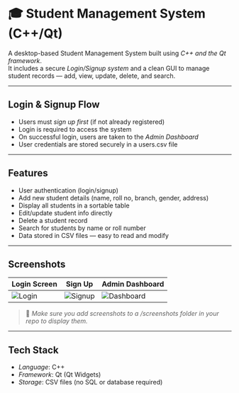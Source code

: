 # 🎓 Student Management System (C++/Qt)

A desktop-based Student Management System built using *C++ and the Qt framework*.  
It includes a secure *Login/Signup system* and a clean GUI to manage student records — add, view, update, delete, and search.

---

##  Login & Signup Flow

- Users must *sign up first* (if not already registered)
- Login is required to access the system
- On successful login, users are taken to the *Admin Dashboard*
- User credentials are stored securely in a users.csv file

---

## Features

-  User authentication (login/signup)
-  Add new student details (name, roll no, branch, gender, address)
-  Display all students in a sortable table
-  Edit/update student info directly
-  Delete a student record
-  Search for students by name or roll number
-  Data stored in CSV files — easy to read and modify

---

## Screenshots

| Login Screen | Sign Up  | Admin Dashboard |
|--------------|----------|-----------------|
| ![Login](screenshots/login.png) | ![Signup](screenshots/login.png) | ![Dashboard](screenshots/dashboard.png) |

> 📌 *Make sure you add screenshots to a /screenshots folder in your repo to display them.*

---

## Tech Stack

- *Language*: C++
- *Framework*: Qt (Qt Widgets)
- *Storage*: CSV files (no SQL or database required)


